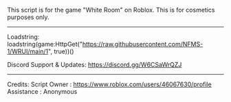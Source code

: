 This script is for the game "White Room" on Roblox.
This is for cosmetics purposes only.

_______________________________________________________________________________________________________________________________

Loadstring: loadstring(game:HttpGet("https://raw.githubusercontent.com/NFMS-1/WRUI/main/1", true))()

Discord Support & Updates: https://discord.gg/W6CSaWrQZJ

_______________________________________________________________________________________________________________________________

Credits:
Script Owner : https://www.roblox.com/users/46067630/profile
Assistance : Anonymous
